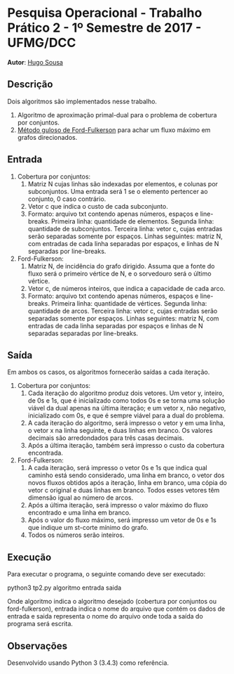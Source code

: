 # Pesquisa Operacional - Trabalho Prático 2 - 1º Semestre de 2017 - UFMG/DCC

**Autor**: [Hugo Sousa](https://github.com/ha2398)

## Descrição

Dois algoritmos são implementados nesse trabalho.

1. Algoritmo de aproximação primal-dual para o problema de cobertura por conjuntos.
1. [Método guloso de Ford-Fulkerson](https://pt.wikipedia.org/wiki/Algoritmo_de_Ford-Fulkerson) para achar um fluxo máximo em grafos direcionados.

## Entrada

1. Cobertura por conjuntos:
	1. Matriz N cujas linhas são indexadas por elementos, e colunas por subconjuntos. Uma entrada será 1 se o elemento pertencer ao conjunto, 0 caso contrário.
	1. Vetor c que indica o custo de cada subconjunto.
	1. Formato: arquivo txt contendo apenas números, espaços e line-breaks. Primeira linha: quantidade de elementos. Segunda linha: quantidade de subconjuntos. Terceira linha: vetor c, cujas entradas serão separadas somente por espaços. Linhas seguintes: matriz N, com entradas de cada linha separadas por espaços, e linhas de N separadas por line-breaks.
1. Ford-Fulkerson:
	1. Matriz N, de incidência do grafo dirigido. Assuma que a fonte do fluxo será o primeiro vértice de N, e o sorvedouro será o último vértice.
	1. Vetor c, de números inteiros, que indica a capacidade de cada arco.
	1. Formato: arquivo txt contendo apenas números, espaços e line-breaks. Primeira linha: quantidade de vértices. Segunda linha: quantidade de arcos. Terceira linha: vetor c, cujas entradas serão separadas somente por espaços. Linhas seguintes: matriz N, com entradas de cada linha separadas por espaços e linhas de N separadas separadas por line-breaks.

## Saída

Em ambos os casos, os algoritmos fornecerão saídas a cada iteração.

1. Cobertura por conjuntos:
	1. Cada iteração do algoritmo produz dois vetores. Um vetor y, inteiro, de 0s e 1s, que é inicializado como todos 0s e se torna uma solução viável da dual apenas na última iteração; e um vetor x, não negativo, inicializado com 0s, e que é sempre viável para a dual do problema.
	1. A cada iteração do algoritmo, será impresso o vetor y em uma linha, o vetor x na linha seguinte, e duas linhas em branco. Os valores decimais são arredondados para três casas decimais.
	1. Após a última iteração, também será impresso o custo da cobertura encontrada.
1. Ford-Fulkerson:
	1. A cada iteração, será impresso o vetor 0s e 1s que indica qual caminho está sendo considerado, uma linha em branco, o vetor dos novos fluxos obtidos após a iteração, linha em branco, uma cópia do vetor c original e duas linhas em branco. Todos esses vetores têm dimensão igual ao número de arcos.
	1. Após a última iteração, será impresso o valor máximo do fluxo encontrado e uma linha em branco.
	1. Após o valor do fluxo máximo, será impresso um vetor de 0s e 1s que indique um st-corte mínimo do grafo.
	1. Todos os números serão inteiros.

## Execução

Para executar o programa, o seguinte comando deve ser executado:

python3 tp2.py algoritmo entrada saida

Onde algoritmo indica o algoritmo desejado (cobertura por conjuntos ou ford-fulkerson), entrada indica o nome do arquivo que contém os dados de entrada e saida representa o nome do arquivo onde toda a saída do programa será escrita.

## Observações

Desenvolvido usando Python 3 (3.4.3) como referência.
